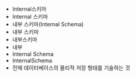 - Internal스키마
- Internal 스키마
- 내부 스키마(Internal Schema)
- 내부 스키마
- 내부스키마
- 내부
- Internal Schema
- InternalSchema
- 전체 데이터베이스의 물리적 저장 형태를 기술하는 것